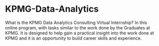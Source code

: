 # KPMG-Data-Analytics
What is the KPMG Data Analytics Consulting Virtual Internship?
In this online program, with tasks similar to the work done by the Graduates at KPMG. It is designed to help gain a practical insight into the work done at KPMG and it is an opportunity to build career skills and experience.
